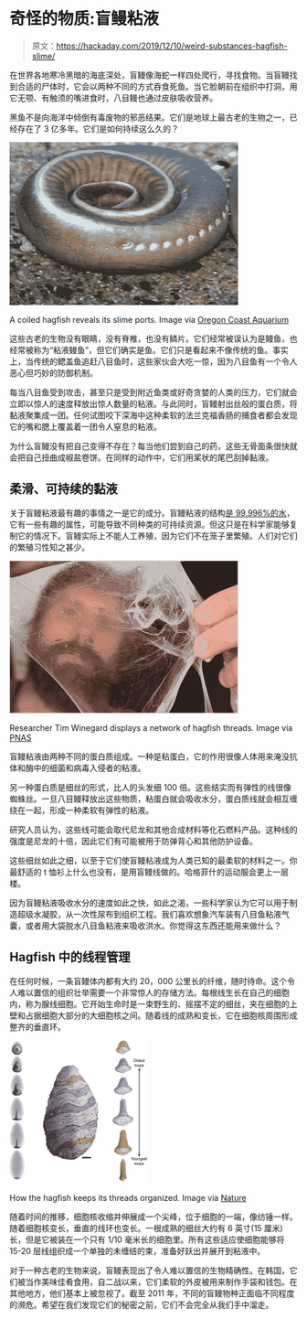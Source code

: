 # 奇怪的物质:盲鳗粘液

> 原文：<https://hackaday.com/2019/12/10/weird-substances-hagfish-slime/>

在世界各地寒冷黑暗的海底深处，盲鳗像海蛇一样四处爬行，寻找食物。当盲鳗找到合适的尸体时，它会以两种不同的方式吞食死鱼。当它脸朝前在组织中打洞，用它无颚、有触须的嘴进食时，八目鳗也通过皮肤吸收营养。

黑鱼不是向海洋中倾倒有毒废物的邪恶结果。它们是地球上最古老的生物之一，已经存在了 3 亿多年。它们是如何持续这么久的？

[![](img/a5496dd53721645d257730af4a94e5a1.png)](https://hackaday.com/wp-content/uploads/2019/11/hagfish-holes-cropped.png)

A coiled hagfish reveals its slime ports. Image via [Oregon Coast Aquarium](https://aquarium.org/tag/hagfish/)

这些古老的生物没有眼睛，没有脊椎，也没有鳞片。它们经常被误认为是鳗鱼，也经常被称为“粘液鳗鱼”，但它们确实是鱼。它们只是看起来不像传统的鱼。事实上，当传统的鳃盖鱼追赶八目鱼时，这些家伙会大吃一惊，因为八目鱼有一个令人恶心但巧妙的防御机制。

每当八目鱼受到攻击，甚至只是受到附近鱼类或好奇贪婪的人类的压力，它们就会立即以惊人的速度释放出惊人数量的粘液。与此同时，盲鳗射出丝般的蛋白质，将黏液聚集成一团。任何试图咬下深海中这种柔软的法兰克福香肠的捕食者都会发现它的嘴和腮上覆盖着一团令人窒息的粘液。

为什么盲鳗没有把自己变得不存在？每当他们尝到自己的药，这些无骨面条很快就会把自己扭曲成椒盐卷饼。在同样的动作中，它们用桨状的尾巴刮掉黏液。

## 柔滑、可持续的黏液

关于盲鳗粘液最有趣的事情之一是它的成分。盲鳗粘液的结构[是 99.996%的水](https://jeb.biologists.org/content/208/24/4613)，它有一些有趣的属性，可能导致不同种类的可持续资源。但这只是在科学家能够复制它的情况下。盲鳗实际上不能人工养殖，因为它们不在笼子里繁殖。人们对它们的繁殖习性知之甚少。

[![](img/fda643769d1346b60d41c6e1df2a166f.png)](https://hackaday.com/wp-content/uploads/2019/11/hagfish-threads.png)

Researcher Tim Winegard displays a network of hagfish threads. Image via [PNAS](https://www.pnas.org/content/113/26/7005)

盲鳗粘液由两种不同的蛋白质组成。一种是粘蛋白，它的作用很像人体用来淹没抗体和酶中的细菌和病毒入侵者的粘液。

另一种蛋白质是细丝的形式，比人的头发细 100 倍。这些结实而有弹性的线很像蜘蛛丝。一旦八目鳗释放出这些物质，粘蛋白就会吸收水分，蛋白质线就会相互缠绕在一起，形成一种柔软有弹性的粘液。

研究人员认为，这些线可能会取代尼龙和其他合成材料等化石燃料产品。这种线的强度是尼龙的十倍，因此它们有可能被用于防弹背心和其他防护设备。

这些细丝如此之细，以至于它们使盲鳗粘液成为人类已知的最柔软的材料之一。你最舒适的 t 恤衫上什么也没有，是用盲鳗线做的。哈格菲什的运动服会更上一层楼。

因为盲鳗粘液吸收水分的速度如此之快，如此之渴，一些科学家认为它可以用于制造超级水凝胶，从一次性尿布到组织工程。我们喜欢想象汽车装有八目鱼粘液气囊，或者用大袋脱水八目鱼粘液来吸收洪水。你觉得这东西还能用来做什么？

## Hagfish 中的线程管理

在任何时候，一条盲鳗体内都有大约 20，000 公里长的纤维，随时待命。这个令人难以置信的组织壮举需要一个非常惊人的存储方法。每根线生长在自己的细胞内，称为腺线细胞。它开始生命时是一束野生的、摇摆不定的细丝，夹在细胞的上壁和占据细胞大部分的大细胞核之间。随着线的成熟和变长，它在细胞核周围形成整齐的垂直环。

[![](img/c35262fe9bb445895fabc578ebc14d71.png)](https://hackaday.com/wp-content/uploads/2019/11/winegard-hagfish-threads-easter-egg.png)

How the hagfish keeps its threads organized. Image via [Nature](https://www.nature.com/articles/ncomms4534)

随着时间的推移，细胞核收缩并伸展成一个尖峰，位于细胞的一端，像纺锤一样。随着细胞核变长，垂直的线环也变长。一根成熟的细丝大约有 6 英寸(15 厘米)长，但是它被装在一个只有 1/10 毫米长的细胞里。所有这些适应使细胞能够将 15-20 层线组织成一个单独的未缠结的束，准备好跃出并展开到粘液中。

对于一种古老的生物来说，盲鳗表现出了令人难以置信的生物精确性。在韩国，它们被当作美味佳肴食用，自二战以来，它们柔软的外皮被用来制作手袋和钱包。在其他地方，他们基本上被忽视了。截至 2011 年，不同的盲鳗物种正面临不同程度的濒危。希望在我们发现它们的秘密之前，它们不会完全从我们手中溜走。